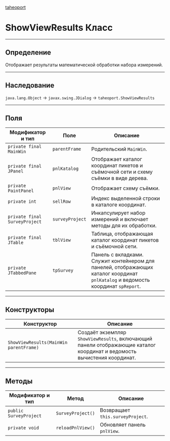
[taheoport](https://github.com/AndrewNizovkin/Taheoport/blob/main/README.md)

# ShowViewResults Класс

---

## Определение

Отображает результаты математической обработки набора измерений.

---

## Наследование

`java.lang.Object` -> `javax.swing.JDialog` -> `taheoport.ShowViewResults`

---

## Поля

Модификатор и тип | Поле | Описание
--- | ---|---
`private final MainWin` | `parentFrame` | Родительский `MainWin`.
`private final JPanel` | `pnlKatalog` | Отображает каталог координат пикетов и съёмочной сети и схему съёмки в виде дерева.
`private PaintPanel` | `pnlView` | Отображает схему съёмки.
`private int` | `sellRow` | Индекс выделенной строки в каталоге координат.
`private final SurveyProject` | `surveyProject` | Инкапсулирует набор измерений и включает методы для их обработки.
`private final JTable` | `tblView` | Таблица, отображающая каталог координат пикетов и съёмочной сети.
`private JTabbedPane` | `tpSurvey` | Панель с вкладками. Служит контейнером для панелей, отображающих каталог координат `pnlKatalog` и ведомость координат `spReport`.

---

## Конструкторы

Конструктор | Описание
--- | ---
`ShowViewResults(MainWin parentFrame)` | Создаёт экземпляр `ShowViewResults`, включающий панели отображающие каталог координат и ведомость вычистения координат.

---

## Методы

Модификатор и тип | Метод | Описание
--- | --- | ---
`public SurveyProject` | `SurveyProject()` | Возвращает `this.surveyProject`.
`private void` | `reloadPnlView()` | Обновляет панель `pnlView`.
